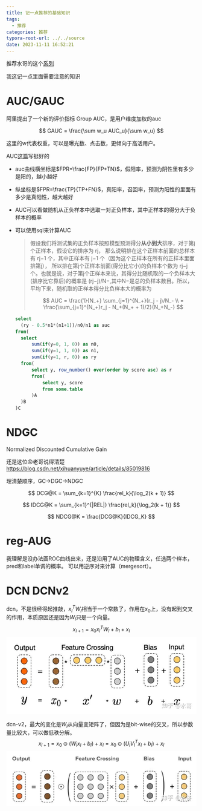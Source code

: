 ```yaml
---
title: 记一点推荐的基础知识
tags:
  - 推荐
categories: 推荐
typora-root-url: ../../source
date: 2023-11-11 16:52:21
---
```


推荐水哥的这个[系列](https://zhuanlan.zhihu.com/p/407871839)

我这记一点里面需要注意的知识

# AUC/GAUC

阿里提出了一个新的评价指标 Group AUC，是用户维度加权的auc

$$
GAUC = \frac{\sum w_u AUC_u}{\sum w_u}
$$

这里的w代表权重，可以是曝光数、点击数，更倾向于高活用户。

AUC[这篇](https://tracholar.github.io/machine-learning/2018/01/26/auc.html)写挺好的

- auc曲线横坐标是$FPR=\frac{FP}{FP+TN}$，假阳率，预测为阴性里有多少是阳的，越小越好

- 纵坐标是$FPR=\frac{TP}{TP+FN}$，真阳率，召回率，预测为阳性的里面有多少是真阳性，越大越好

- AUC可以看做随机从正负样本中选取一对正负样本，其中正样本的得分大于负样本的概率

- 可以使用sql来计算AUC
  
  > 假设我们将测试集的正负样本按照模型预测得分**从小到大**排序，对于第j
  > 个正样本，假设它的排序为 rj， 那么说明排在这个正样本前面的总样本有 rj−1
  > 个，其中正样本有 j−1 个（因为这个正样本在所有的正样本里面排第j）， 所以排在第j个正样本前面(得分比它小)的负样本个数为 rj−j个。也就是说，对于第j个正样本来说，其得分比随机取的一个负样本大(排序比它靠后)的概率是 (rj−j)/N−,其中N−是总的负样本数目。所以，平均下来，随机取的正样本得分比负样本大的概率为
  > 
  > $$
  > AUC = \frac{1}{N_+} \sum_{j=1}^{N_+}(r_j - j)/N_- \\
  = \frac{\sum_{j=1}^{N_+}r_j - N_+(N_+ + 1)/2}{N_+N_-}
  > $$
  
  ```sql
  select
    (ry - 0.5*n1*(n1+1))/n0/n1 as auc
  from(
    select
        sum(if(y=0, 1, 0)) as n0,
        sum(if(y=1, 1, 0)) as n1,
        sum(if(y=1, r, 0)) as ry
    from(
        select y, row_number() over(order by score asc) as r
        from(
            select y, score
            from some.table
        )A
    )B
  )C
  ```

# NDGC

Normalized Discounted Cumulative Gain

还是这位😡老哥说得清楚 https://blog.csdn.net/xihuanyuye/article/details/85019816

理清楚顺序，GC->DGC->NDGC

$$
DCG@K = \sum_{k=1}^{K} \frac{rel_k}{\log_2(k + 1)}
$$

$$
IDCG@K = \sum_{k=1}^{|REL|} \frac{rel_k}{\log_2(k + 1)}
$$

$$
NDCG@K = \frac{DCG@K}{IDCG_K}
$$

# reg-AUG

我理解是没办法画ROC曲线出来，还是沿用了AUC的物理含义，任选两个样本，pred和label单调的概率。
可以用逆序对来计算（mergesort）。



# DCN DCNv2



dcn，不是很经得起推敲，$x_l^TW_l$相当于一个常数了，作用在$x_0$上，没有起到交叉的作用，本质原因还是因为$W_l$只是一个向量。
$$
x_{l+1} = x_0x_l^TW_l+b_l+x_l
$$
![img](/images/v2-e443530db2bba578bb973bcdee54afda_1440w.jpg)

dcn-v2，最大的变化是$W_l$从向量变矩阵了，但因为是bit-wise的交叉，所以参数量比较大，可以做低秩分解。
$$
x_{l+1}=x_0\odot(W_lx_l + b_l)+x_l
=x_0\odot(U_lV_l^Tx_l + b_l)+x_l
$$
![img](/images/v2-ad511d769a222bf1a12301942dcfc00c_1440w.jpg)

